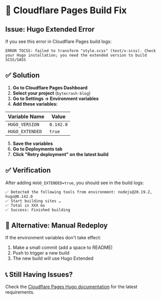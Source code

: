 # 🚨 Cloudflare Pages Build Fix

## Issue: Hugo Extended Error

If you see this error in Cloudflare Pages build logs:
```
ERROR TOCSS: failed to transform "style.scss" (text/x-scss). Check your Hugo installation; you need the extended version to build SCSS/SASS
```

## ✅ Solution

1. **Go to Cloudflare Pages Dashboard**
2. **Select your project** (`bytecrash-blog`)
3. **Go to Settings → Environment variables**
4. **Add these variables:**

| Variable Name | Value |
|---------------|-------|
| `HUGO_VERSION` | `0.142.0` |
| `HUGO_EXTENDED` | `true` |

5. **Save the variables**
6. **Go to Deployments tab**
7. **Click "Retry deployment" on the latest build**

## ✅ Verification

After adding `HUGO_EXTENDED=true`, you should see in the build logs:
```
✅ Detected the following tools from environment: nodejs@20.19.2, hugo@0.142.0
✅ Start building sites …
✅ Total in XXX ms
✅ Success: Finished building
```

## 🔄 Alternative: Manual Redeploy

If the environment variables don't take effect:
1. Make a small commit (add a space to README)
2. Push to trigger a new build
3. The new build will use Hugo Extended

## 📞 Still Having Issues?

Check the [Cloudflare Pages Hugo documentation](https://developers.cloudflare.com/pages/framework-guides/deploy-a-hugo-site/) for the latest requirements.